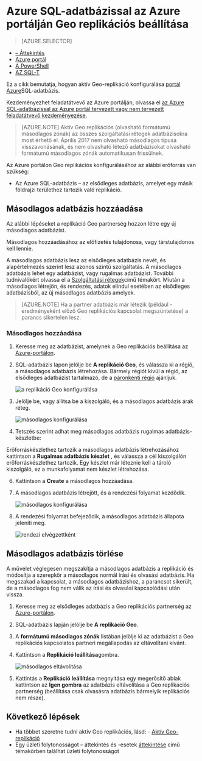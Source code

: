 <properties 
    pageTitle="Azure SQL-adatbázissal az Azure portálján Geo replikációs beállítása |} Microsoft Azure" 
    description="Az Azure portálon Azure SQL-adatbázis Geo-replikáció konfigurálása" 
    services="sql-database" 
    documentationCenter="" 
    authors="stevestein" 
    manager="jhubbard" 
    editor=""/>

<tags
    ms.service="sql-database"
    ms.devlang="NA"
    ms.topic="article"
    ms.tgt_pltfrm="NA"
    ms.workload="NA"
    ms.date="10/18/2016"
    ms.author="sstein"/>

# <a name="configure-geo-replication-for-azure-sql-database-with-the-azure-portal"></a>Azure SQL-adatbázissal az Azure portálján Geo replikációs beállítása


> [AZURE.SELECTOR]
- [– Áttekintés](sql-database-geo-replication-overview.md)
- [Azure portál](sql-database-geo-replication-portal.md)
- [A PowerShell](sql-database-geo-replication-powershell.md)
- [AZ SQL-T](sql-database-geo-replication-transact-sql.md)

Ez a cikk bemutatja, hogyan aktív Geo-replikáció konfigurálása [portál Azure](http://portal.azure.com)SQL-adatbázis.

Kezdeményezhet feladatátvevő az Azure portálján, olvassa el [az Azure SQL-adatbázissal az Azure portál tervezett vagy nem tervezett feladatátvevő kezdeményezése](sql-database-geo-replication-failover-portal.md).

>[AZURE.NOTE] Aktív Geo replikációs (olvasható formátumú másodlagos zónák) az összes szolgáltatási rétegek adatbázisokra most érhető el. Április 2017 nem olvasható másodlagos típusa visszavonásának, és nem olvasható létező adatbázisokat olvasható formátumú másodlagos zónák automatikusan frissülnek.

Az Azure portálon Geo replikációs konfigurálásához az alábbi erőforrás van szükség:

- Az Azure SQL-adatbázis – az elsődleges adatbázis, amelyet egy másik földrajzi területhez tartozik való replikáció.

## <a name="add-secondary-database"></a>Másodlagos adatbázis hozzáadása

Az alábbi lépéseket a replikáció Geo partnerség hozzon létre egy új másodlagos adatbázist.  

Másodlagos hozzáadásához az előfizetés tulajdonosa, vagy társtulajdonos kell lennie. 

A másodlagos adatbázis lesz az elsődleges adatbázis nevét, és alapértelmezés szerint lesz azonos szintű szolgáltatás. A másodlagos adatbázis lehet egy adatbázist, vagy rugalmas adatbázist. További tudnivalókért olvassa el a [Szolgáltatási rétegek](sql-database-service-tiers.md)című témakört.
Miután a másodlagos létrejön, és rendezés, adatok elindul esetében az elsődleges adatbázisból, az új másodlagos adatbázis amelyek. 

> [AZURE.NOTE] Ha a partner adatbázis már létezik (például - eredményeként előző Geo replikációs kapcsolat megszüntetése) a parancs sikertelen lesz.

### <a name="add-secondary"></a>Másodlagos hozzáadása

1. Keresse meg az adatbázist, amelynek a Geo replikációs beállítása az [Azure-portálon](http://portal.azure.com).
2. SQL-adatbázis lapon jelölje be **A replikáció Geo**, és válassza ki a régió, a másodlagos adatbázis létrehozása. Bármely régiót kívül a régió, az elsődleges adatbázist tartalmazó, de a [páronkénti régió](../best-practices-availability-paired-regions.md) ajánljuk.

    ![a replikáció Geo konfigurálása](./media/sql-database-geo-replication-portal/configure-geo-replication.png)


4. Jelölje be, vagy állítsa be a kiszolgáló, és a másodlagos adatbázis árak réteg.

    ![másodlagos konfigurálása](./media/sql-database-geo-replication-portal/create-secondary.png)

5. Tetszés szerint adhat meg másodlagos adatbázis rugalmas adatbázis-készletbe:

 Erőforráskészlethez tartozik a másodlagos adatbázis létrehozásához kattintson a **Rugalmas adatbázis készlet** , és válassza a cél kiszolgálón erőforráskészlethez tartozik. Egy készlet már léteznie kell a tároló kiszolgáló, ez a munkafolyamat nem készlet létrehozása.

6. Kattintson a **Create** a másodlagos hozzáadása.
 
6. A másodlagos adatbázis létrejött, és a rendezési folyamat kezdődik. 
 
    ![másodlagos konfigurálása](./media/sql-database-geo-replication-portal/seeding0.png)

7. A rendezési folyamat befejeződik, a másodlagos adatbázis állapota jeleníti meg.

    ![rendezi elvégzettként](./media/sql-database-geo-replication-portal/seeding-complete.png)


## <a name="remove-secondary-database"></a>Másodlagos adatbázis törlése

A művelet véglegesen megszakítja a másodlagos adatbázis a replikáció és módosítja a szerepkör a másodlagos normál írási és olvasási adatbázis. Ha megszakad a kapcsolat, a másodlagos adatbázishoz, a parancsot sikerült, de a másodlagos fog nem válik az írási és olvasási kapcsolódási után vissza.  

1. Keresse meg az elsődleges adatbázis a Geo replikációs partnerség az [Azure-portálon](http://portal.azure.com).
2. SQL-adatbázis lapján jelölje be **A replikáció Geo**.
3. A **formátumú másodlagos zónák** listában jelölje ki az adatbázist a Geo replikációs kapcsolatos partneri megállapodás az eltávolítani kívánt.
4. Kattintson a **Replikáció leállítása**gombra.

    ![másodlagos eltávolítása](./media/sql-database-geo-replication-portal/remove-secondary.png)

5. Kattintás a **Replikáció leállítása** megnyitása egy megerősítő ablak kattintson az **Igen gombra** az adatbázis eltávolítása a Geo replikációs partnerség (beállítása csak olvasásra adatbázis bármelyik replikációs nem része).


## <a name="next-steps"></a>Következő lépések

- Ha többet szeretne tudni aktív Geo replikációs, lásd: - [Aktív Geo-replikáció](sql-database-geo-replication-overview.md)
- Egy üzleti folytonosságot – áttekintés és -esetek [áttekintése](sql-database-business-continuity.md) című témakörben találhat üzleti folytonosságot


